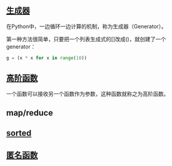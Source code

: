 ## [生成器](http://www.liaoxuefeng.com/wiki/001374738125095c955c1e6d8bb493182103fac9270762a000/00138681965108490cb4c13182e472f8d87830f13be6e88000)

在Python中，一边循环一边计算的机制，称为生成器（Generator）。

第一种方法很简单，只要把一个列表生成式的[]改成()，就创建了一个generator：

```python
g = (x * x for x in range(10))
```

## [高阶函数](http://www.liaoxuefeng.com/wiki/001374738125095c955c1e6d8bb493182103fac9270762a000/001386819873910807d8c322ca74d269c9f80f747330a52000)

一个函数可以接收另一个函数作为参数，这种函数就称之为高阶函数。

## map/reduce

## [sorted](http://www.liaoxuefeng.com/wiki/001374738125095c955c1e6d8bb493182103fac9270762a000/001418612033918f1f341b1e0f14762a118891fa52949aa000)

## [匿名函数](http://www.liaoxuefeng.com/wiki/001374738125095c955c1e6d8bb493182103fac9270762a000/0013868198760391f49337a8bd847978adea85f0a535591000)
